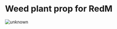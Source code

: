 # Weed plant prop for RedM
![unknown](https://user-images.githubusercontent.com/101003021/173170422-e9b9bb49-ba0b-433c-891a-442c477f70d0.png)

